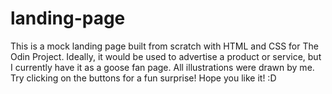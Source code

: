 # landing-page
This is a mock landing page built from scratch with HTML and CSS for The Odin Project. Ideally, it would be used to advertise a product or service, but I currently have it as a goose fan page. All illustrations were drawn by me. Try clicking on the buttons for a fun surprise! Hope you like it! :D